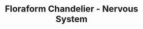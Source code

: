 ---
title: Floraform Chandelier - Nervous System
layout: entry
presentation: side-by-side
object:
  - id: 2022-57
order: 444
menu: false
---